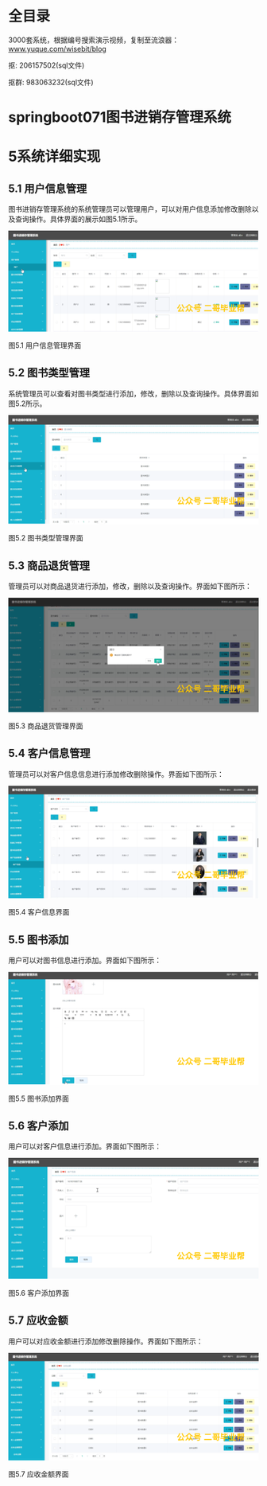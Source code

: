 # 全目录

3000套系统，根据编号搜索演示视频，复制至流浪器：www.yuque.com/wisebit/blog


<p>抠: 206157502(sql文件)</p>
<p>抠群: 983063232(sql文件)</p>


# springboot071图书进销存管理系统
# 5系统详细实现
## 5.1 用户信息管理
图书进销存管理系统的系统管理员可以管理用户，可以对用户信息添加修改删除以及查询操作。具体界面的展示如图5.1所示。

![](/md/blog.009.png)

图5.1 用户信息管理界面
## 5.2 图书类型管理
系统管理员可以查看对图书类型进行添加，修改，删除以及查询操作。具体界面如图5.2所示。

![](/md/blog.010.png)

图5.2 图书类型管理界面
## 5.3 商品退货管理
管理员可以对商品退货进行添加，修改，删除以及查询操作。界面如下图所示：

![](/md/blog.011.png)

图5.3 商品退货管理界面
## 5.4 客户信息管理
管理员可以对客户信息信息进行添加修改删除操作。界面如下图所示：

![](/md/blog.012.png)

图5.4 客户信息界面

## 5.5 图书添加
用户可以对图书信息进行添加。界面如下图所示：

![](/md/blog.013.png)

图5.5 图书添加界面
## 5.6 客户添加
用户可以对客户信息进行添加。界面如下图所示：

![](/md/blog.014.png)

图5.6 客户添加界面
## 5.7 应收金额
用户可以对应收金额进行添加修改删除操作。界面如下图所示：


![](/md/blog.015.png)

图5.7 应收金额界面














